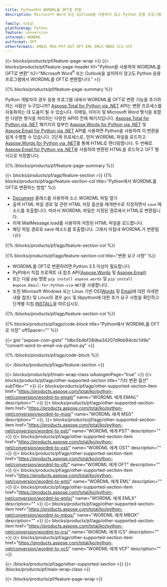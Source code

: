 ```yaml
---
title: Python에서 WORDML를 OFT로 변환
description: Microsoft Word 또는 Outlook을 사용하지 않고 Python 응용 프로그램 내에서 WORDML를 OFT로 저장

family: total
platformtag: Python
feature: conversion
informat: WORDML
outformat: OFT
otherformats: EMAIL MSG PST OST OFT EML EMLX MBOX ICS VCF
---
```

{{< blocks/products/pf/feature-page-wrap >}}
{{< blocks/products/pf/feature-page-header h1="Python을 사용하여 WORDML를 OFT로 변환" h2="Microsoft Word<sup>&reg;</sup> 또는 Outlook을 설치하지 않고도 Python 응용 프로그램에서 WORDML를 OFT로 변환합니다." >}}

{{% blocks/products/pf/feature-page-summary %}}

Python 개발자의 경우 응용 프로그램 내에서 WORDML를 OFT로 변환 기능을 추가하려는 사람은 누구입니까? [Aspose.Total for Python via .NET](https://products.aspose.com/total/python-net/) API는 변환 프로세스를 자동화하는 데 도움이 될 수 있습니다. 이메일, 이미지 및 Microsoft Word 형식을 포함한 다양한 형식을 처리하는 다양한 API의 전체 패키지입니다. [Aspose.Total for Python via .NET](https://products.aspose.com/total/python-net/) 패키지의 일부인 [Aspose.Words for Python via .NET](https://products.aspose.com/words/python-net/) 및 [Aspose.Email for Python via .NET](https://products.aspose.com/email/python-net/) API를 사용하면 Python을 사용하여 이 변환을 쉽게 수행할 수 있습니다. 2단계 프로세스로, 먼저 WORDML 파일을 로드하고 [Aspose.Words for Python via .NET](https://products.aspose.com/words/python-net/)를 통해 HTML로 렌더링합니다. 두 번째로 [Aspose.Email for Python via .NET](https://products.aspose.com/email/python-net/)을 사용하여 변환된 HTML을 로드하고 OFT 형식으로 저장합니다.

{{% /blocks/products/pf/feature-page-summary %}}

{{< blocks/products/pf/agp/feature-section >}}
{{% blocks/products/pf/agp/feature-section-col title="Python에서 WORDML를 OFT로 변환하는 방법" %}}

- [Document](https://reference.aspose.com/words/python-net/aspose.words/document/) 클래스를 사용하여 소스 WORDML 파일 열기
- 출력 HTML 파일 경로 및 관련 HTML 저장 옵션을 매개변수로 지정하면서 `save` 메소드를 호출합니다. 따라서 WORDML 파일은 지정된 경로에서 HTML로 변환됩니다.
- 이제 MailMessage.load를 사용하여 저장된 HTML 파일을 로드합니다.
- 해당 파일 경로로 save 메소드를 호출합니다. 그래서 마침내 WORDML가 변환됩니다

{{% /blocks/products/pf/agp/feature-section-col %}}

{{% blocks/products/pf/agp/feature-section-col title="변환 요구 사항" %}}

- WORDML를 OFT로 변환하려면 Python 3.5 이상이 필요합니다.
- PyPI에서 직접 프로젝트 내 참조 API([Aspose.Words](https://pypi.org/project/aspose-words/) 및 [Aspose.Email](https://pypi.org/project/Aspose.Email-for-Python-via-NET/))
- 또는 다음 pip 명령 ```pip install aspose.words``` 및 ```pip install Aspose.Email-for-Python-via-NET```을 사용합니다. 
- 또한 Microsoft Windows 또는 Linux 기반 OS([Words](https://docs.aspose.com/words/python-net/system-requirements/) 및 [Email](https://docs.aspose.com/email/python-net/system-requirements/)에 대한 자세한 내용 참조) 및 Linux의 경우 gcc 및 libpython에 대한 추가 요구 사항을 확인하고 단계별 지침 [INSTALL](https://docs.aspose.com/words/python-net/installation/)을 따르십시오.
 

{{% /blocks/products/pf/agp/feature-section-col %}}

{{% blocks/products/pf/agp/code-block title="Python에서 WORDML를 OFT로 저장" offSpacer="" %}}

{{< gist "aspose-com-gists" "1dbc5b4bf28dba34207d9bb94cbc149e" "convert-word-to-email-via-python.py" >}}

{{% /blocks/products/pf/agp/code-block %}}

{{< /blocks/products/pf/agp/feature-section >}}

{{< blocks/products/pf/main-wrap-class isAutogenPage="true" >}}
{{< blocks/products/pf/agp/other-supported-section title="기타 변환 옵션" subTitle="" >}}
{{< blocks/products/pf/agp/other-supported-section-item href="https://products.aspose.com/total/ko/python-net/conversion/wordml-to-email/" name="WORDML 에게 EMAIL" description="" >}}
{{< blocks/products/pf/agp/other-supported-section-item href="https://products.aspose.com/total/ko/python-net/conversion/wordml-to-msg/" name="WORDML 에게 MSG" description="" >}},
{{< blocks/products/pf/agp/other-supported-section-item href="https://products.aspose.com/total/ko/python-net/conversion/wordml-to-pst/" name="WORDML 에게 PST" description="" >}}
{{< blocks/products/pf/agp/other-supported-section-item href="https://products.aspose.com/total/ko/python-net/conversion/wordml-to-ost/" name="WORDML 에게 OST" description="" >}}
{{< blocks/products/pf/agp/other-supported-section-item href="https://products.aspose.com/total/ko/python-net/conversion/wordml-to-oft/" name="WORDML 에게 OFT" description="" >}}
{{< blocks/products/pf/agp/other-supported-section-item href="https://products.aspose.com/total/ko/python-net/conversion/wordml-to-eml/" name="WORDML 에게 EML" description="" >}}
{{< blocks/products/pf/agp/other-supported-section-item href="https://products.aspose.com/total/ko/python-net/conversion/wordml-to-emlx/" name="WORDML 에게 EMLX" description="" >}}
{{< blocks/products/pf/agp/other-supported-section-item href="https://products.aspose.com/total/ko/python-net/conversion/wordml-to-mbox/" name="WORDML 에게 MBOX" description="" >}}
{{< blocks/products/pf/agp/other-supported-section-item href="https://products.aspose.com/total/ko/python-net/conversion/wordml-to-ics/" name="WORDML 에게 ICS" description="" >}}
{{< blocks/products/pf/agp/other-supported-section-item href="https://products.aspose.com/total/ko/python-net/conversion/wordml-to-vcf/" name="WORDML 에게 VCF" description="" >}}

{{< /blocks/products/pf/agp/other-supported-section >}}
{{< /blocks/products/pf/main-wrap-class >}}

{{< /blocks/products/pf/feature-page-wrap >}}